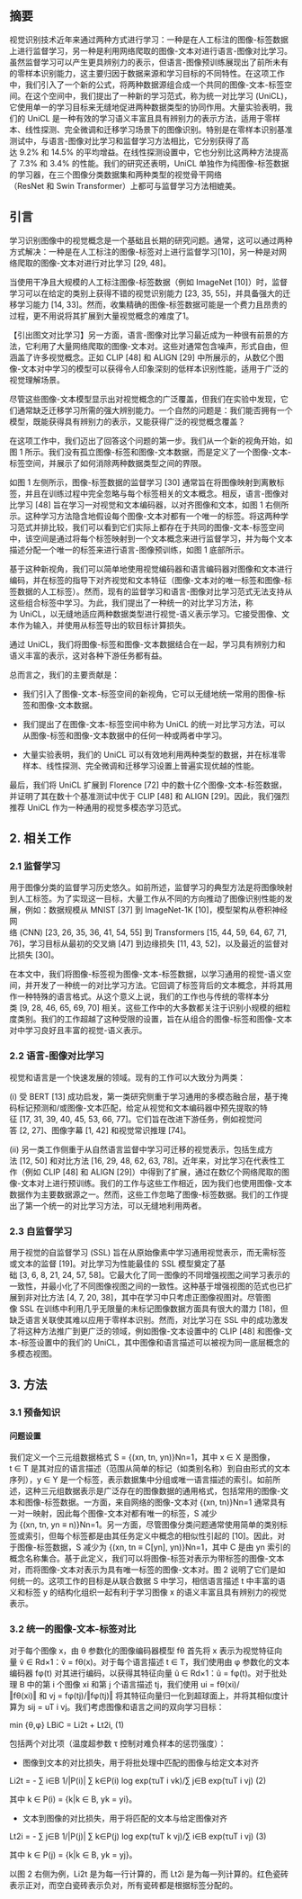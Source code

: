 ## 摘要

视觉识别技术近年来通过两种方式进行学习：一种是在人工标注的图像-标签数据上进行监督学习，另一种是利用网络爬取的图像-文本对进行语言-图像对比学习。虽然监督学习可以产生更具辨别力的表示，但语言-图像预训练展现出了前所未有的零样本识别能力，这主要归因于数据来源和学习目标的不同特性。在这项工作中，我们引入了一个新的公式，将两种数据源组合成一个共同的图像-文本-标签空间。在这个空间中，我们提出了一种新的学习范式，称为统一对比学习 (UniCL)，它使用单一的学习目标来无缝地促进两种数据类型的协同作用。大量实验表明，我们的 UniCL 是一种有效的学习语义丰富且具有辨别力的表示方法，适用于零样本、线性探测、完全微调和迁移学习场景下的图像识别。特别是在零样本识别基准测试中，与语言-图像对比学习和监督学习方法相比，它分别获得了高达 9.2% 和 14.5% 的平均增益。在线性探测设置中，它也分别比这两种方法提高了 7.3% 和 3.4% 的性能。我们的研究还表明，UniCL 单独作为纯图像-标签数据的学习器，在三个图像分类数据集和两种类型的视觉骨干网络（ResNet 和 Swin Transformer）上都可与监督学习方法相媲美。

## 引言

学习识别图像中的视觉概念是一个基础且长期的研究问题。通常，这可以通过两种方式解决：一种是在人工标注的图像-标签对上进行监督学习[10]，另一种是对网络爬取的图像-文本对进行对比学习 [29, 48]。

当使用干净且大规模的人工标注图像-标签数据（例如 ImageNet [10]）时，监督学习可以在给定的类别上获得不错的视觉识别能力 [23, 35, 55]，并具备强大的迁移学习能力 [14, 33]。然而，收集精确的图像-标签数据可能是一个费力且昂贵的过程，更不用说将其扩展到大量视觉概念的难度了1。

【引出图文对比学习】另一方面，语言-图像对比学习最近成为一种很有前景的方法，它利用了大量网络爬取的图像-文本对。这些对通常包含噪声，形式自由，但涵盖了许多视觉概念。正如 CLIP [48] 和 ALIGN [29] 中所展示的，从数亿个图像-文本对中学习的模型可以获得令人印象深刻的低样本识别性能，适用于广泛的视觉理解场景。

尽管这些图像-文本模型显示出对视觉概念的广泛覆盖，但我们在实验中发现，它们通常缺乏迁移学习所需的强大辨别能力。一个自然的问题是：我们能否拥有一个模型，既能获得具有辨别力的表示，又能获得广泛的视觉概念覆盖？

在这项工作中，我们迈出了回答这个问题的第一步。我们从一个新的视角开始，如图 1 所示。我们没有孤立图像-标签和图像-文本数据，而是定义了一个图像-文本-标签空间，并展示了如何消除两种数据类型之间的界限。

如图 1 左侧所示，图像-标签数据的监督学习 [30] 通常旨在将图像映射到离散标签，并且在训练过程中完全忽略与每个标签相关的文本概念。相反，语言-图像对比学习 [48] 旨在学习一对视觉和文本编码器，以对齐图像和文本，如图 1 右侧所示。这种学习方法隐含地假设每个图像-文本对都有一个唯一的标签。将这两种学习范式并排比较，我们可以看到它们实际上都存在于共同的图像-文本-标签空间中，该空间是通过将每个标签映射到一个文本概念来进行监督学习，并为每个文本描述分配一个唯一的标签来进行语言-图像预训练，如图 1 底部所示。

基于这种新视角，我们可以简单地使用视觉编码器和语言编码器对图像和文本进行编码，并在标签的指导下对齐视觉和文本特征（图像-文本对的唯一标签和图像-标签数据的人工标签）。然而，现有的监督学习和语言-图像对比学习范式无法支持从这些组合标签中学习。为此，我们提出了一种统一的对比学习方法，称为 UniCL，以无缝地适应两种数据类型进行视觉-语义表示学习。它接受图像、文本作为输入，并使用从标签导出的软目标计算损失。

通过 UniCL，我们将图像-标签和图像-文本数据结合在一起，学习具有辨别力和语义丰富的表示，这对各种下游任务都有益。

总而言之，我们的主要贡献是：

- 我们引入了图像-文本-标签空间的新视角，它可以无缝地统一常用的图像-标签和图像-文本数据。
    
- 我们提出了在图像-文本-标签空间中称为 UniCL 的统一对比学习方法，可以从图像-标签和图像-文本数据中的任何一种或两者中学习。
    
- 大量实验表明，我们的 UniCL 可以有效地利用两种类型的数据，并在标准零样本、线性探测、完全微调和迁移学习设置上普遍实现优越的性能。
    

最后，我们将 UniCL 扩展到 Florence [72] 中的数十亿个图像-文本-标签数据，并证明了其在数十个基准测试中优于 CLIP [48] 和 ALIGN [29]。因此，我们强烈推荐 UniCL 作为一种通用的视觉多模态学习范式。

## 2. 相关工作

### 2.1 监督学习

用于图像分类的监督学习历史悠久。如前所述，监督学习的典型方法是将图像映射到人工标签。为了实现这一目标，大量工作从不同的方向推动了图像识别性能的发展，例如：数据规模从 MNIST [37] 到 ImageNet-1K [10]，模型架构从卷积神经网络 (CNN) [23, 26, 35, 36, 41, 54, 55] 到 Transformers [15, 44, 59, 64, 67, 71, 76]，学习目标从最初的交叉熵 [47] 到边缘损失 [11, 43, 52]，以及最近的监督对比损失 [30]。

在本文中，我们将图像-标签视为图像-文本-标签数据，以学习通用的视觉-语义空间，并开发了一种统一的对比学习方法。它回调了标签背后的文本概念，并将其用作一种特殊的语言格式。从这个意义上说，我们的工作也与传统的零样本分类 [9, 28, 46, 65, 69, 70] 相关。这些工作中的大多数都关注于识别小规模的细粒度类别。我们的工作超越了这种受限的设置，旨在从组合的图像-标签和图像-文本对中学习良好且丰富的视觉-语义表示。

### 2.2 语言-图像对比学习

视觉和语言是一个快速发展的领域。现有的工作可以大致分为两类：

(i) 受 BERT [13] 成功启发，第一类研究侧重于学习通用的多模态融合层，基于掩码标记预测和/或图像-文本匹配，给定从视觉和文本编码器中预先提取的特征 [17, 31, 39, 40, 45, 53, 66, 77]。它们旨在改进下游任务，例如视觉问答 [2, 27]、图像字幕 [1, 42] 和视觉常识推理 [74]。

(ii) 另一类工作侧重于从自然语言监督中学习可迁移的视觉表示，包括生成方法 [12, 50] 和对比方法 [16, 29, 48, 62, 63, 78]。近年来，对比学习在代表性工作（例如 CLIP [48] 和 ALIGN [29]）中得到了扩展，通过在数亿个网络爬取的图像-文本对上进行预训练。我们的工作与这些工作相近，因为我们也使用图像-文本数据作为主要数据源之一。然而，这些工作忽略了图像-标签数据。我们的工作提出了第一个统一的对比学习方法，可以无缝地利用两者。

### 2.3 自监督学习

用于视觉的自监督学习 (SSL) 旨在从原始像素中学习通用视觉表示，而无需标签或文本的监督 [19]。对比学习为性能最佳的 SSL 模型奠定了基础 [3, 6, 8, 21, 24, 57, 58]。它最大化了同一图像的不同增强视图之间学习表示的一致性，并最小化了不同图像视图之间的一致性。这种基于增强视图的范式也已扩展到非对比方法 [4, 7, 20, 38]，其中在学习中只考虑正图像视图对。尽管图像 SSL 在训练中利用几乎无限量的未标记图像数据方面具有很大的潜力 [18]，但缺乏语言关联使其难以应用于零样本识别。然而，对比学习在 SSL 中的成功激发了将这种方法推广到更广泛的领域，例如图像-文本设置中的 CLIP [48] 和图像-文本-标签设置中的我们的 UniCL，其中图像和语言描述可以被视为同一底层概念的多模态视图。

## 3. 方法

### 3.1 预备知识

#### 问题设置

我们定义一个三元组数据格式 S = {(xn, tn, yn)}Nn=1，其中 x ∈ X 是图像，t ∈ T 是其对应的语言描述（范围从简单的标记（如类别名称）到自由形式的文本序列），y ∈ Y 是一个标签，表示数据集中分组或唯一语言描述的索引。如前所述，这种三元组数据表示是广泛存在的图像数据的通用格式，包括常用的图像-文本和图像-标签数据。一方面，来自网络的图像-文本对 {(xn, tn)}Nn=1 通常具有一对一映射，因此每个图像-文本对都有唯一的标签，S 减少为 {(xn, tn, yn ≡ n)}Nn=1。另一方面，尽管图像分类问题通常使用简单的类别标签或索引，但每个标签都是由其任务定义中概念的相似性引起的 [10]。因此，对于图像-标签数据，S 减少为 {(xn, tn ≡ C[yn], yn)}Nn=1，其中 C 是由 yn 索引的概念名称集合。基于此定义，我们可以将图像-标签对表示为带标签的图像-文本对，而将图像-文本对表示为具有唯一标签的图像-文本对。图 2 说明了它们是如何统一的。这项工作的目标是从联合数据 S 中学习，相信语言描述 t 中丰富的语义和标签 y 的结构化组织一起有利于学习图像 x 的语义丰富且具有辨别力的视觉表示。

### 3.2 统一的图像-文本-标签对比

对于每个图像 x，由 θ 参数化的图像编码器模型 fθ 首先将 x 表示为视觉特征向量 ṽ ∈ Rd×1：ṽ = fθ(x)。对于每个语言描述 t ∈ T，我们使用由 φ 参数化的文本编码器 fφ(t) 对其进行编码，以获得其特征向量 ũ ∈ Rd×1：ũ = fφ(t)。对于批处理 B 中的第 i 个图像 xi 和第 j 个语言描述 tj，我们使用 ui = fθ(xi)/‖fθ(xi)‖ 和 vj = fφ(tj)/‖fφ(tj)‖ 将其特征向量归一化到超球面上，并将其相似度计算为 sij = uT i vj。我们考虑图像和语言之间的双向学习目标：

min {θ,φ} LBiC = Li2t + Lt2i, (1)

包括两个对比项（温度超参数 τ 控制对难负样本的惩罚强度）：

- 图像到文本的对比损失，用于将批处理中匹配的图像与给定文本对齐
    

Li2t = - ∑ i∈B 1/|P(i)| ∑ k∈P(i) log exp(τuT i vk)/∑ j∈B exp(τuT i vj) (2)

其中 k ∈ P(i) = {k|k ∈ B, yk = yi}。

- 文本到图像的对比损失，用于将匹配的文本与给定图像对齐
    

Lt2i = - ∑ j∈B 1/|P(j)| ∑ k∈P(j) log exp(τuT k vj)/∑ i∈B exp(τuT i vj) (3)

其中 k ∈ P(j) = {k|k ∈ B, yk = yj}。

以图 2 右侧为例，Li2t 是为每一行计算的，而 Lt2i 是为每一列计算的。红色瓷砖表示正对，而空白瓷砖表示负对，所有瓷砖都是根据标签分配的。